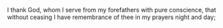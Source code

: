 I thank God, whom I serve from my forefathers with pure conscience, that without ceasing I have remembrance of thee in my prayers night and day;

